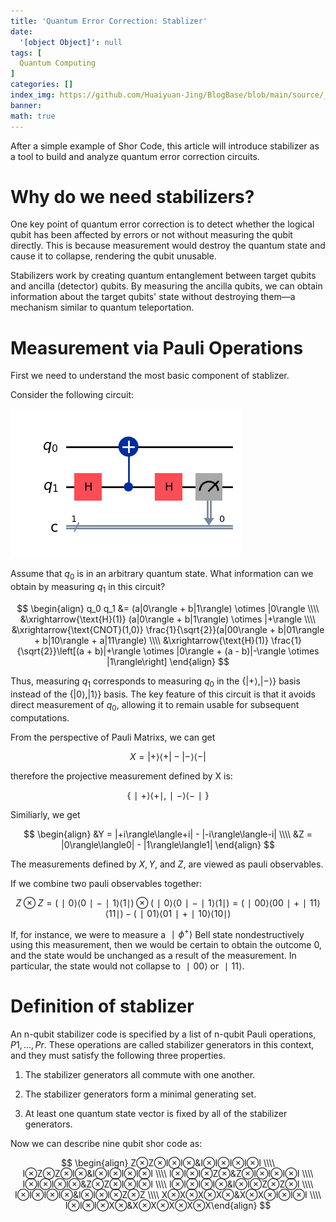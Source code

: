 ```yaml
---
title: 'Quantum Error Correction: Stablizer'
date:
  '[object Object]': null
tags: [
  Quantum Computing
]
categories: []
index_img: https://github.com/Huaiyuan-Jing/BlogBase/blob/main/source/_posts/Quantum-Error-Correction-Stablizer/circ1.png?raw=true
banner:
math: true
---
```


<!-- @format -->
After a simple example of Shor Code, this article will introduce stabilizer as a tool to build and analyze quantum error correction circuits.

# Why do we need stabilizers?

One key point of quantum error correction is to detect whether the logical qubit has been affected by errors or not without measuring the qubit directly. This is because measurement would destroy the quantum state and cause it to collapse, rendering the qubit unusable.

Stabilizers work by creating quantum entanglement between target qubits and ancilla (detector) qubits. By measuring the ancilla qubits, we can obtain information about the target qubits' state without destroying them—a mechanism similar to quantum teleportation.

# Measurement via Pauli Operations

First we need to understand the most basic component of stablizer.

Consider the following circuit:

![](https://github.com/Huaiyuan-Jing/BlogBase/blob/main/source/_posts/Quantum-Error-Correction-Stablizer/circ1.png?raw=true)

Assume that $q_0$ is in an arbitrary quantum state. What information can we obtain by measuring $q_1$ in this circuit?

$$
\begin{align}
q_0 q_1 &= (a|0\rangle + b|1\rangle) \otimes |0\rangle \\\\
&\xrightarrow{\text{H}(1)} (a|0\rangle + b|1\rangle) \otimes |+\rangle \\\\
&\xrightarrow{\text{CNOT}(1,0)} \frac{1}{\sqrt{2}}(a|00\rangle + b|01\rangle + b|10\rangle + a|11\rangle) \\\\
&\xrightarrow{\text{H}(1)} \frac{1}{\sqrt{2}}\left[(a + b)|+\rangle \otimes |0\rangle + (a - b)|-\rangle \otimes |1\rangle\right]
\end{align}
$$

Thus, measuring $q_1$ corresponds to measuring $q_0$ in the $\lbrace|+\rangle, |-\rangle\rbrace$ basis instead of the $\lbrace|0\rangle, |1\rangle\rbrace$ basis. The key feature of this circuit is that it avoids direct measurement of $q_0$, allowing it to remain usable for subsequent computations.

From the perspective of Pauli Matrixs, we can get

$$
X = |+\rangle\langle+| - |-\rangle\langle-|
$$

therefore the projective measurement defined by X is:

$$
\lbrace∣+\rangle\langle+∣, ∣−\rangle\langle−∣\rbrace
$$

Similiarly, we get

$$
\begin{align}
&Y = |+i\rangle\langle+i| - |-i\rangle\langle-i| \\\\
&Z = |0\rangle\langle0| - |1\rangle\langle1|
\end{align}
$$

The measurements defined by $X, Y,$ and $Z,$ are viewed as pauli observables.

If we combine two pauli observables together:

$$
Z⊗Z=(∣0⟩⟨0∣−∣1⟩⟨1∣)⊗(∣0⟩⟨0∣−∣1⟩⟨1∣)=(∣00⟩⟨00∣+∣11⟩⟨11∣)−(∣01⟩⟨01∣+∣10⟩⟨10∣)
$$

If, for instance, we were to measure a $∣ϕ^+⟩$ Bell state nondestructively using this measurement, then we would be certain to obtain the outcome 0, and the state would be unchanged as a result of the measurement. In particular, the state would not collapse to $∣00⟩$ or $∣11⟩$.

# Definition of stablizer

An n-qubit stabilizer code is specified by a list of n-qubit Pauli operations, $P1,…,Pr$​. These operations are called stabilizer generators in this context, and they must satisfy the following three properties.

1. The stabilizer generators all commute with one another.

2. The stabilizer generators form a minimal generating set.

3. At least one quantum state vector is fixed by all of the stabilizer generators.

Now we can describe nine qubit shor code as:

$$
\begin{align}
Z⊗Z⊗I⊗I⊗&I⊗I⊗I⊗I⊗I \\\\
I⊗Z⊗Z⊗I⊗&I⊗I⊗I⊗I⊗I \\\\
I⊗I⊗I⊗Z⊗&Z⊗I⊗I⊗I⊗I \\\\
I⊗I⊗I⊗I⊗&Z⊗Z⊗I⊗I⊗I \\\\
I⊗I⊗I⊗I⊗&I⊗I⊗Z⊗Z⊗I \\\\
I⊗I⊗I⊗I⊗&I⊗I⊗I⊗Z⊗Z \\\\
X⊗X⊗X⊗X⊗&X⊗X⊗I⊗I⊗I \\\\
I⊗I⊗I⊗X⊗&X⊗X⊗X⊗X⊗X​
\end{align}
$$
